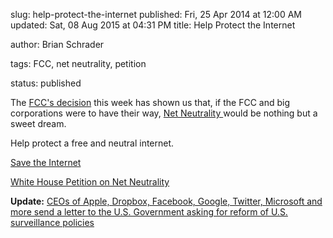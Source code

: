 slug: help-protect-the-internet
published: Fri, 25 Apr 2014 at 12:00 AM
updated: Sat, 08 Aug 2015 at 04:31 PM
title: Help Protect the Internet






author: Brian Schrader



tags: FCC, net neutrality, petition



status: published




The [FCC's decision][fcc] this week has shown us that, if the FCC and big corporations were to have their way, [Net Neutrality ][nn] would be nothing but a sweet dream.







Help protect a free and neutral internet. 







[Save the Internet](http://www.savetheinternet.com/sti-home)







[White House Petition on Net Neutrality](https://petitions.whitehouse.gov/petition/maintain-true-net-neutrality-protect-freedom-information-united-states/9sxxdBgy)



[fcc]:http://www.nytimes.com/2014/04/24/technology/fcc-new-net-neutrality-rules.html?_r=1



[nn]:http://www.theopeninter.net







**Update:** [CEOs of Apple, Dropbox, Facebook, Google, Twitter, Microsoft and more send a letter to the U.S. Government asking for reform of U.S. surveillance policies](https://www.reformgovernmentsurveillance.com)

